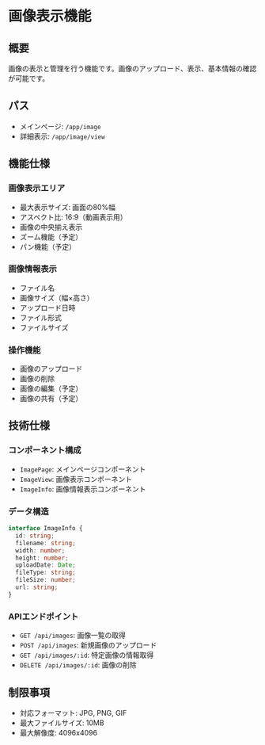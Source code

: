 # 画像表示機能

## 概要
画像の表示と管理を行う機能です。画像のアップロード、表示、基本情報の確認が可能です。

## パス
- メインページ: `/app/image`
- 詳細表示: `/app/image/view`

## 機能仕様

### 画像表示エリア
- 最大表示サイズ: 画面の80%幅
- アスペクト比: 16:9（動画表示用）
- 画像の中央揃え表示
- ズーム機能（予定）
- パン機能（予定）

### 画像情報表示
- ファイル名
- 画像サイズ（幅×高さ）
- アップロード日時
- ファイル形式
- ファイルサイズ

### 操作機能
- 画像のアップロード
- 画像の削除
- 画像の編集（予定）
- 画像の共有（予定）

## 技術仕様

### コンポーネント構成
- `ImagePage`: メインページコンポーネント
- `ImageView`: 画像表示コンポーネント
- `ImageInfo`: 画像情報表示コンポーネント

### データ構造
```typescript
interface ImageInfo {
  id: string;
  filename: string;
  width: number;
  height: number;
  uploadDate: Date;
  fileType: string;
  fileSize: number;
  url: string;
}
```

### APIエンドポイント
- `GET /api/images`: 画像一覧の取得
- `POST /api/images`: 新規画像のアップロード
- `GET /api/images/:id`: 特定画像の情報取得
- `DELETE /api/images/:id`: 画像の削除

## 制限事項
- 対応フォーマット: JPG, PNG, GIF
- 最大ファイルサイズ: 10MB
- 最大解像度: 4096x4096 